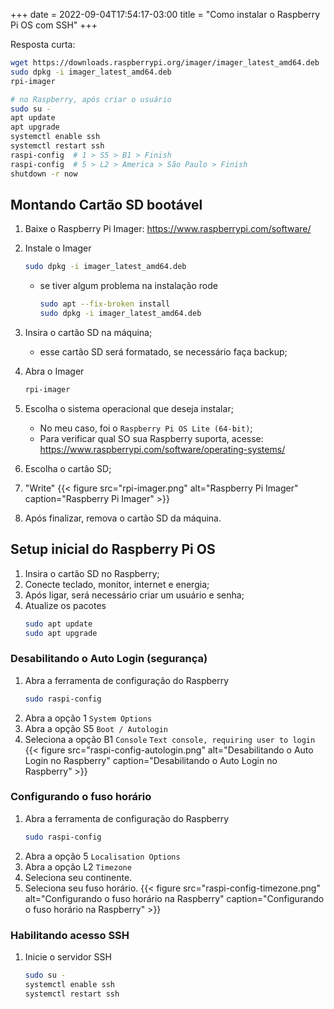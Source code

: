 +++ 
date = 2022-09-04T17:54:17-03:00
title = "Como instalar o Raspberry Pi OS com SSH"
+++

Resposta curta:

```bash
wget https://downloads.raspberrypi.org/imager/imager_latest_amd64.deb
sudo dpkg -i imager_latest_amd64.deb
rpi-imager
```

```bash
# no Raspberry, após criar o usuário
sudo su -
apt update
apt upgrade
systemctl enable ssh
systemctl restart ssh
raspi-config  # 1 > S5 > B1 > Finish
raspi-config  # 5 > L2 > America > São Paulo > Finish
shutdown -r now
```


## Montando Cartão SD bootável

1. Baixe o Raspberry Pi Imager: https://www.raspberrypi.com/software/
1. Instale o Imager
    ```bash
    sudo dpkg -i imager_latest_amd64.deb
    ```

    - se tiver algum problema na instalação rode
        ```bash
        sudo apt --fix-broken install 
        sudo dpkg -i imager_latest_amd64.deb
        ```
1. Insira o cartão SD na máquina;
    - esse cartão SD será formatado, se necessário faça backup;
1. Abra o Imager
    ```bash
    rpi-imager
    ```
1. Escolha o sistema operacional que deseja instalar;
    - No meu caso, foi o `Raspberry Pi OS Lite (64-bit)`;
    - Para verificar qual SO sua Raspberry suporta, acesse: https://www.raspberrypi.com/software/operating-systems/
1. Escolha o cartão SD;
1. "Write"
    {{< figure src="rpi-imager.png" alt="Raspberry Pi Imager" caption="Raspberry Pi Imager" >}}
1. Após finalizar, remova o cartão SD da máquina.


## Setup inicial do Raspberry Pi OS
1. Insira o cartão SD no Raspberry;
1. Conecte teclado, monitor, internet e energia;
1. Após ligar, será necessário criar um usuário e senha;
1. Atualize os pacotes
    ```bash
    sudo apt update
    sudo apt upgrade
    ```

### Desabilitando o Auto Login (segurança)
1. Abra a ferramenta de configuração do Raspberry
    ```bash
    sudo raspi-config
    ```
1. Abra a opção 1 `System Options`
1. Abra a opção S5 `Boot / Autologin`
1. Seleciona a opção B1 `Console` `Text console, requiring user to login`
    {{< figure src="raspi-config-autologin.png" alt="Desabilitando o Auto Login no Raspberry" caption="Desabilitando o Auto Login no Raspberry" >}}

### Configurando o fuso horário
1. Abra a ferramenta de configuração do Raspberry
    ```bash
    sudo raspi-config
    ```
1. Abra a opção 5 `Localisation Options`
1. Abra a opção L2 `Timezone`
1. Seleciona seu continente.
1. Seleciona seu fuso horário.
    {{< figure src="raspi-config-timezone.png" alt="Configurando o fuso horário na Raspberry" caption="Configurando o fuso horário na Raspberry" >}}

### Habilitando acesso SSH
1. Inicie o servidor SSH
    ```bash
    sudo su -
    systemctl enable ssh
    systemctl restart ssh
    ```
